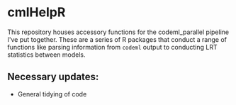 # cmlHelpR

This repository houses accessory functions for the codeml_parallel pipeline I've put together. These are a series of R packages that conduct a range of functions like parsing information from `codeml` output to conducting LRT statistics between models.


## Necessary updates:

- General tidying of code

